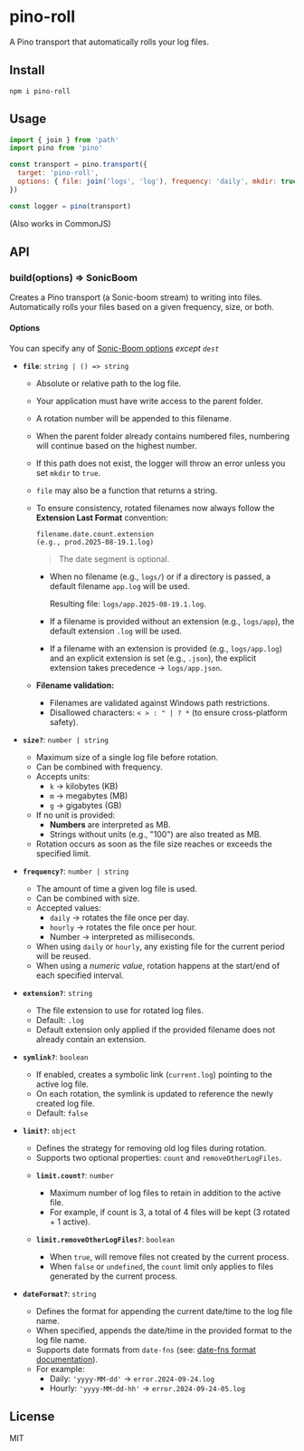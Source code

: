 # pino-roll

A Pino transport that automatically rolls your log files.

## Install

```
npm i pino-roll
```

## Usage

```js
import { join } from 'path'
import pino from 'pino'

const transport = pino.transport({
  target: 'pino-roll',
  options: { file: join('logs', 'log'), frequency: 'daily', mkdir: true }
})

const logger = pino(transport)
```

(Also works in CommonJS)


## API

### build(options) => SonicBoom

Creates a Pino transport (a Sonic-boom stream) to writing into files.
Automatically rolls your files based on a given frequency, size, or both.

#### Options

You can specify any of [Sonic-Boom options](https://github.com/pinojs/sonic-boom#sonicboomopts) _except `dest`_

* **`file`**: `string | () => string`

  - Absolute or relative path to the log file.
  - Your application must have write access to the parent folder.
  - A rotation number will be appended to this filename.
  - When the parent folder already contains numbered files, numbering will continue based on the highest number.
  - If this path does not exist, the logger will throw an error unless you set `mkdir` to `true`.
  - `file` may also be a function that returns a string.

  - To ensure consistency, rotated filenames now always follow the **Extension Last Format** convention:
    ```
    filename.date.count.extension
    (e.g., prod.2025-08-19.1.log)
    ```
    > The date segment is optional.

    - When no filename (e.g., `logs/`) or if a directory is passed, a default filename `app.log` will be used.

      Resulting file: `logs/app.2025-08-19.1.log`.

    - If a filename is provided without an extension (e.g., `logs/app`), the default extension `.log` will be used.
    - If a filename with an extension is provided (e.g., `logs/app.log`) and an explicit extension is set (e.g., `.json`), the explicit extension takes precedence → `logs/app.json`.

  - **Filename validation:**
    - Filenames are validated against Windows path restrictions.
    - Disallowed characters: `< > : " | ? *` (to ensure cross-platform safety).

* **`size?`**: `number | string`

  - Maximum size of a single log file before rotation.
  - Can be combined with frequency.
  - Accepts units:
    - `k` -> kilobytes (KB)
    - `m` -> megabytes (MB)
    - `g` -> gigabytes (GB)
  - If no unit is provided:
    - **Numbers** are interpreted as MB.
    - Strings without units (e.g., "100") are also treated as MB.
  - Rotation occurs as soon as the file size reaches or exceeds the specified limit.

* **`frequency?`**: `number | string` 
  - The amount of time a given log file is used.
  - Can be combined with size.
  - Accepted values:
    - `daily` -> rotates the file once per day.
    - `hourly` -> rotates the file once per hour.
    - Number -> interpreted as milliseconds.
  - When using `daily` or `hourly`, any existing file for the current period will be reused.
  - When using a *numeric value*, rotation happens at the start/end of each specified interval.

* **`extension?`**: `string`
  - The file extension to use for rotated log files.
  - Default: `.log`
  - Default extension only applied if the provided filename does not already contain an extension.

* **`symlink?`**: `boolean` 
  - If enabled, creates a symbolic link (`current.log`) pointing to the active log file.
  - On each rotation, the symlink is updated to reference the newly created log file.
  - Default: `false`

* **`limit?`**: `object` 
  - Defines the strategy for removing old log files during rotation.
  - Supports two optional properties: `count` and `removeOtherLogFiles`.

  * **`limit.count?`**: `number`
    - Maximum number of log files to retain in addition to the active file.
    - For example, if count is 3, a total of 4 files will be kept (3 rotated + 1 active).

  * **`limit.removeOtherLogFiles?`**: `boolean`
    - When `true`, will remove files not created by the current process. 
    - When `false` or `undefined`, the `count` limit only applies to files generated by the current process.

* **`dateFormat?`**: `string` 
  - Defines the format for appending the current date/time to the log file name.
  - When specified, appends the date/time in the provided format to the log file name.
  - Supports date formats from `date-fns` (see: [date-fns format documentation](https://date-fns.org/v4.1.0/docs/format)).
  - For example:
    - Daily: `'yyyy-MM-dd'` -> `error.2024-09-24.log`
    - Hourly: `'yyyy-MM-dd-hh'` -> `error.2024-09-24-05.log`

## License

MIT
